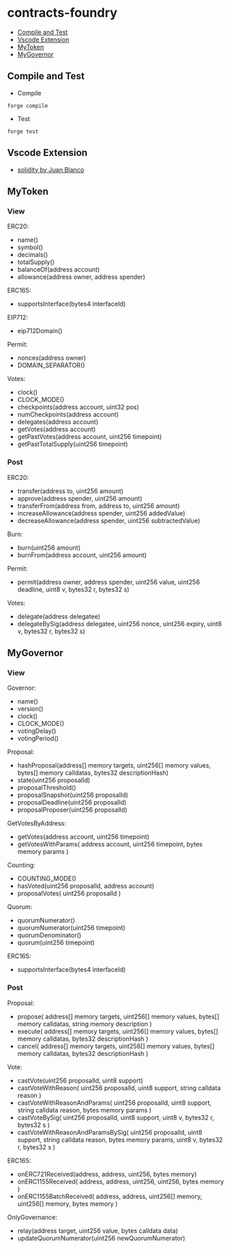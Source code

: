 # contracts-foundry

- [Compile and Test](#compile-and-test/)
- [Vscode Extension](#vscode-extension/)
- [MyToken](#mytoken/)
- [MyGovernor](#my-governor/)

## Compile and Test

- Compile

```
forge compile
```

- Test

```
forge test
```

## Vscode Extension

- [solidity by Juan Blanco](https://marketplace.visualstudio.com/items?itemName=JuanBlanco.solidity)

## MyToken

### View

ERC20:

- name()
- symbol()
- decimals()
- totalSupply()
- balanceOf(address account)
- allowance(address owner, address spender)

ERC165:

- supportsInterface(bytes4 interfaceId)

EIP712:

- eip712Domain()

Permit:

- nonces(address owner)
- DOMAIN_SEPARATOR()

Votes:

- clock()
- CLOCK_MODE()
- checkpoints(address account, uint32 pos)
- numCheckpoints(address account)
- delegates(address account)
- getVotes(address account)
- getPastVotes(address account, uint256 timepoint)
- getPastTotalSupply(uint256 timepoint)

### Post

ERC20:

- transfer(address to, uint256 amount)
- approve(address spender, uint256 amount)
- transferFrom(address from, address to, uint256 amount)
- increaseAllowance(address spender, uint256 addedValue)
- decreaseAllowance(address spender, uint256 subtractedValue)

Burn:

- burn(uint256 amount)
- burnFrom(address account, uint256 amount)

Permit:

- permit(address owner, address spender, uint256 value, uint256 deadline, uint8 v, bytes32 r, bytes32 s)

Votes:

- delegate(address delegatee)
- delegateBySig(address delegatee, uint256 nonce, uint256 expiry, uint8 v, bytes32 r, bytes32 s)

## MyGovernor

### View

Governor:

- name()
- version()
- clock()
- CLOCK_MODE()
- votingDelay()
- votingPeriod()

Proposal:

- hashProposal(address[] memory targets, uint256[] memory values, bytes[] memory calldatas, bytes32 descriptionHash)
- state(uint256 proposalId)
- proposalThreshold()
- proposalSnapshot(uint256 proposalId)
- proposalDeadline(uint256 proposalId)
- proposalProposer(uint256 proposalId)

GetVotesByAddress:

- getVotes(address account, uint256 timepoint)
- getVotesWithParams(
  address account,
  uint256 timepoint,
  bytes memory params
  )

Counting:

- COUNTING_MODE()
- hasVoted(uint256 proposalId, address account)
- proposalVotes(
  uint256 proposalId
  )

Quorum:

- quorumNumerator()
- quorumNumerator(uint256 timepoint)
- quorumDenominator()
- quorum(uint256 timepoint)

ERC165:

- supportsInterface(bytes4 interfaceId)

### Post

Proposal:

- propose(
  address[] memory targets,
  uint256[] memory values,
  bytes[] memory calldatas,
  string memory description
  )
- execute(
  address[] memory targets,
  uint256[] memory values,
  bytes[] memory calldatas,
  bytes32 descriptionHash
  )
- cancel(
  address[] memory targets,
  uint256[] memory values,
  bytes[] memory calldatas,
  bytes32 descriptionHash
  )

Vote:

- castVote(uint256 proposalId, uint8 support)
- castVoteWithReason(
  uint256 proposalId,
  uint8 support,
  string calldata reason
  )
- castVoteWithReasonAndParams(
  uint256 proposalId,
  uint8 support,
  string calldata reason,
  bytes memory params
  )
- castVoteBySig(
  uint256 proposalId,
  uint8 support,
  uint8 v,
  bytes32 r,
  bytes32 s
  )
- castVoteWithReasonAndParamsBySig(
  uint256 proposalId,
  uint8 support,
  string calldata reason,
  bytes memory params,
  uint8 v,
  bytes32 r,
  bytes32 s
  )

ERC165:

- onERC721Received(address, address, uint256, bytes memory)
- onERC1155Received(
  address,
  address,
  uint256,
  uint256,
  bytes memory
  )
- onERC1155BatchReceived(
  address,
  address,
  uint256[] memory,
  uint256[] memory,
  bytes memory
  )

OnlyGovernance:

- relay(address target, uint256 value, bytes calldata data)
- updateQuorumNumerator(uint256 newQuorumNumerator)
